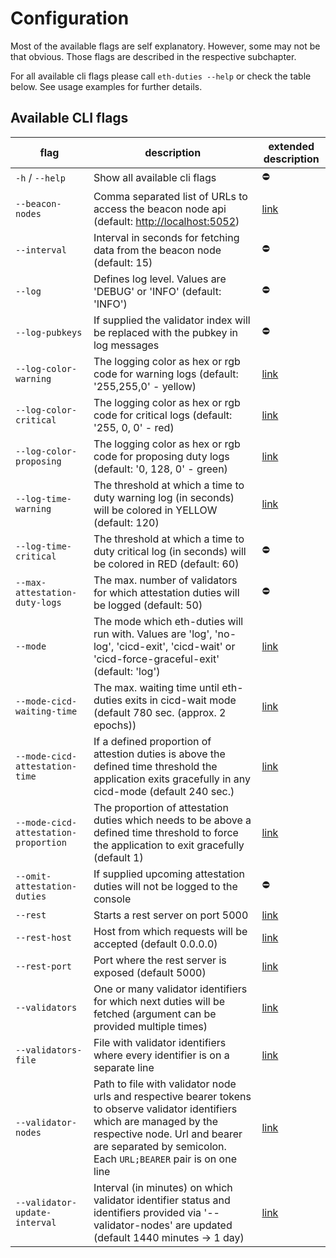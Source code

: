 # Configuration

Most of the available flags are self explanatory. However, some may not be that obvious. Those flags are described in the respective subchapter.

For all available cli flags please call `eth-duties --help` or check the table below. See usage examples for further details.

## Available CLI flags

<!-- markdownlint-disable MD059 -->
| flag | description | extended description |
| --- | --- | --- |
| `-h` / `--help` | Show all available cli flags | :no_entry: |
| `--beacon-nodes` | Comma separated list of URLs to access the beacon node api (default: <http://localhost:5052>) | [link](./beacon-nodes.md) |
| `--interval` | Interval in seconds for fetching data from the beacon node (default: 15) | :no_entry: |
| `--log` | Defines log level. Values are 'DEBUG' or 'INFO' (default: 'INFO') | :no_entry: |
| `--log-pubkeys` | If supplied the validator index will be replaced with the pubkey in log messages | :no_entry: |
| `--log-color-warning` | The logging color as hex or rgb code for warning logs (default: '255,255,0' - yellow) | [link](./log-colors.md) |
| `--log-color-critical` | The logging color as hex or rgb code for critical logs (default: '255, 0, 0' - red) | [link](./log-colors.md) |
| `--log-color-proposing` | The logging color as hex or rgb code for proposing duty logs (default: '0, 128, 0' - green) | [link](./log-colors.md) |
| `--log-time-warning` | The threshold at which a time to duty warning log (in seconds) will be colored in YELLOW (default: 120) | [link](./log-time.md) |
| `--log-time-critical` | The threshold at which a time to duty critical log (in seconds) will be colored in RED (default: 60) | :no_entry: |
| `--max-attestation-duty-logs` | The max. number of validators for which attestation duties will be logged (default: 50) | :no_entry: |
| `--mode` | The mode which eth-duties will run with. Values are 'log', 'no-log', 'cicd-exit', 'cicd-wait' or 'cicd-force-graceful-exit' (default: 'log') | [link](./mode.md) |
| `--mode-cicd-waiting-time` | The max. waiting time until eth-duties exits in cicd-wait mode (default 780 sec. (approx. 2 epochs)) | [link](./mode.md/#cicd-wait) |
| `--mode-cicd-attestation-time` | If a defined proportion of attestion duties is above the defined time threshold the application exits gracefully in any cicd-mode (default 240 sec.) | [link](./mode.md/#mode-cicd-attestation-time-and-mode-cicd-attestation-proportion) |
| `--mode-cicd-attestation-proportion` | The proportion of attestation duties which needs to be above a defined time threshold to force the application to exit gracefully (default 1) | [link](./mode.md/#mode-cicd-attestation-time-and-mode-cicd-attestation-proportion) |
| `--omit-attestation-duties` | If supplied upcoming attestation duties will not be logged to the console | :no_entry: |
| `--rest` | Starts a rest server on port 5000 | [link](./restful-api.md) |
| `--rest-host` | Host from which requests will be accepted (default 0.0.0.0) | [link](./restful-api.md) |
| `--rest-port` | Port where the rest server is exposed (default 5000) | [link](./restful-api.md) |
| `--validators` | One or many validator identifiers for which next duties will be fetched (argument can be provided multiple times) | [link](./validator-identifiers.md) |
| `--validators-file` | File with validator identifiers where every identifier is on a separate line | [link](./validator-identifiers.md/#validators-file) |
| `--validator-nodes` | Path to file with validator node urls and respective bearer tokens to observe validator identifiers which are managed by the respective node. Url and bearer are separated by semicolon. Each `URL;BEARER` pair is on one line | [link](./validator-identifiers.md/#validator-nodes) |
| `--validator-update-interval` | Interval (in minutes) on which validator identifier status and identifiers provided via '--validator-nodes' are updated (default 1440 minutes -> 1 day) | [link](./validator-identifiers.md/#validator-nodes) |
<!-- markdownlint-enable MD059 -->

